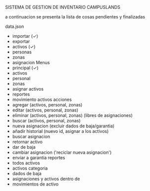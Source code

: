 SISTEMA DE GESTION DE INVENTARIO CAMPUSLANDS

a continuacion se presenta la lista de cosas pendientes y finalizadas

data.json
- importar (✓)
- exportar 
- activos (✓)
- personas
- zonas
- asignacion
Menus
- principal (✓)
- activos
- personal
- zonas
- asignar activos
- reportes
- movimiento activos
acciones 
- agregar (activos, personal, zonas)
- editar (activos, personal, zonas)
- eliminar (activos, personal, zonas) (libres de asignaciones)
- buscar (activos, personal, zonas)
- nueva asignacion (excluir dados de baja/garantia)
- añadir historial (nuevo id, asignar a los activos)
- buscar asignacion
- retornar activo
- dar de baja
- cambiar asignacion ('reciclar nueva asignacion')
- enviar a garantia
reportes
- todos activos
- activos categoria
- dados de baja
- asignaciones y activos dentro de
- movimientos de activo

